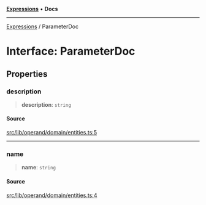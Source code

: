 [**Expressions**](../README.md) • **Docs**

***

[Expressions](../README.md) / ParameterDoc

# Interface: ParameterDoc

## Properties

### description

> **description**: `string`

#### Source

[src/lib/operand/domain/entities.ts:5](https://github.com/data7expressions/3xpr/blob/7acee0c2886cdd6f6b6d4a83a1fd843738c9d027/src/lib/operand/domain/entities.ts#L5)

***

### name

> **name**: `string`

#### Source

[src/lib/operand/domain/entities.ts:4](https://github.com/data7expressions/3xpr/blob/7acee0c2886cdd6f6b6d4a83a1fd843738c9d027/src/lib/operand/domain/entities.ts#L4)
